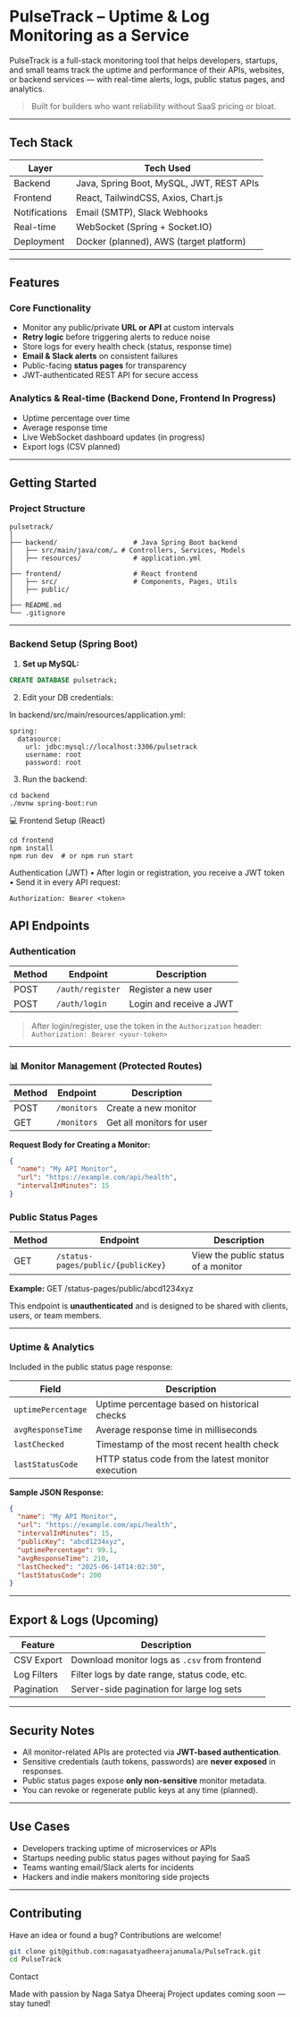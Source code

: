 #  PulseTrack – Uptime & Log Monitoring as a Service

PulseTrack is a full-stack monitoring tool that helps developers, startups, and small teams track the uptime and performance of their APIs, websites, or backend services — with real-time alerts, logs, public status pages, and analytics.

> Built for builders who want reliability without SaaS pricing or bloat.

---

##  Tech Stack

| Layer       | Tech Used                                   |
|-------------|---------------------------------------------|
| Backend     | Java, Spring Boot, MySQL, JWT, REST APIs    |
| Frontend    | React, TailwindCSS, Axios, Chart.js         |
| Notifications | Email (SMTP), Slack Webhooks              |
| Real-time   | WebSocket (Spring + Socket.IO)              |
| Deployment  | Docker (planned), AWS (target platform)     |

---

##  Features

###  Core Functionality
- Monitor any public/private **URL or API** at custom intervals
- **Retry logic** before triggering alerts to reduce noise
- Store logs for every health check (status, response time)
- **Email & Slack alerts** on consistent failures
- Public-facing **status pages** for transparency
- JWT-authenticated REST API for secure access

###  Analytics & Real-time (Backend Done, Frontend In Progress)
- Uptime percentage over time
- Average response time
- Live WebSocket dashboard updates (in progress)
- Export logs (CSV planned)

---

##  Getting Started

###  Project Structure

```
pulsetrack/
│
├── backend/                   # Java Spring Boot backend
│   ├── src/main/java/com/… # Controllers, Services, Models
│   ├── resources/             # application.yml
│
├── frontend/                  # React frontend
│   ├── src/                   # Components, Pages, Utils
│   ├── public/
│
├── README.md
└── .gitignore
```

---

###  Backend Setup (Spring Boot)

1. **Set up MySQL:**

```sql
CREATE DATABASE pulsetrack;
```
2.	Edit your DB credentials:

In backend/src/main/resources/application.yml:
```
spring:
  datasource:
    url: jdbc:mysql://localhost:3306/pulsetrack
    username: root
    password: root
```

3. Run the backend:
```
cd backend
./mvnw spring-boot:run
```
💻 Frontend Setup (React)
```
cd frontend
npm install
npm run dev  # or npm run start
```

 Authentication (JWT)
	•	After login or registration, you receive a JWT token
	•	Send it in every API request:
```
Authorization: Bearer <token>
```

##  API Endpoints

###  Authentication

| Method | Endpoint         | Description              |
|--------|------------------|--------------------------|
| POST   | `/auth/register` | Register a new user      |
| POST   | `/auth/login`    | Login and receive a JWT  |

> After login/register, use the token in the `Authorization` header:  
> `Authorization: Bearer <your-token>`

---

### 📊 Monitor Management (Protected Routes)

| Method | Endpoint       | Description               |
|--------|----------------|---------------------------|
| POST   | `/monitors`    | Create a new monitor      |
| GET    | `/monitors`    | Get all monitors for user |

**Request Body for Creating a Monitor:**
```json
{
  "name": "My API Monitor",
  "url": "https://example.com/api/health",
  "intervalInMinutes": 15
}
```
 
###  Public Status Pages

| Method | Endpoint                                | Description                          |
|--------|-----------------------------------------|--------------------------------------|
| GET    | `/status-pages/public/{publicKey}`      | View the public status of a monitor  |

**Example:**
   GET /status-pages/public/abcd1234xyz

   This endpoint is **unauthenticated** and is designed to be shared with clients, users, or team members.

---

###  Uptime & Analytics

Included in the public status page response:

| Field              | Description                                        |
|--------------------|----------------------------------------------------|
| `uptimePercentage` | Uptime percentage based on historical checks       |
| `avgResponseTime`  | Average response time in milliseconds              |
| `lastChecked`      | Timestamp of the most recent health check          |
| `lastStatusCode`   | HTTP status code from the latest monitor execution |

**Sample JSON Response:**

```json
{
  "name": "My API Monitor",
  "url": "https://example.com/api/health",
  "intervalInMinutes": 15,
  "publicKey": "abcd1234xyz",
  "uptimePercentage": 99.1,
  "avgResponseTime": 210,
  "lastChecked": "2025-06-14T14:02:30",
  "lastStatusCode": 200
}
```



---

##  Export & Logs (Upcoming)

| Feature           | Description                                      |
|-------------------|--------------------------------------------------|
| CSV Export        | Download monitor logs as `.csv` from frontend    |
| Log Filters       | Filter logs by date range, status code, etc.     |
| Pagination        | Server-side pagination for large log sets        |

---

##  Security Notes

- All monitor-related APIs are protected via **JWT-based authentication**.
- Sensitive credentials (auth tokens, passwords) are **never exposed** in responses.
- Public status pages expose **only non-sensitive** monitor metadata.
- You can revoke or regenerate public keys at any time (planned).

---

##  Use Cases

-  Developers tracking uptime of microservices or APIs
-  Startups needing public status pages without paying for SaaS
-  Teams wanting email/Slack alerts for incidents
-  Hackers and indie makers monitoring side projects

---

##  Contributing

Have an idea or found a bug? Contributions are welcome!

```bash
git clone git@github.com:nagasatyadheerajanumala/PulseTrack.git
cd PulseTrack
```


 Contact

Made with passion by Naga Satya Dheeraj
Project updates coming soon — stay tuned!
